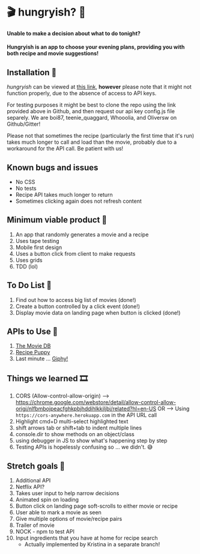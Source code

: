 # 🎬 hungryish? :hamburger:
#### Unable to make a decision about what to do tonight?
#### Hungryish is an app to choose your evening plans, providing you with both recipe and movie suggestions!

## Installation 🍿
*hungryish* can be viewed at [this link](https://fac-15.github.io/hungryish-app/), **however** please note that it might not function properly, due to the absence of access to API keys.

For testing purposes it might be best to clone the repo using the link provided above in Github, and then request our api key config.js file separely. We are boi87, teenie_quaggard, Whooolia, and Oliversw on Github/Gitter!

Please not that sometimes the recipe (particularly the first time that it's run) takes much longer to call and load than the movie, probably due to a workaround for the API call. Be patient with us!

## Known bugs and issues
- No CSS 
- No tests 
- Recipe API takes much longer to return 
- Sometimes clicking again does not refresh content 

## Minimum viable product 🎥
1. An app that randomly generates a movie and a recipe
2. Uses tape testing
3. Mobile first design
4. Uses a button click from client to make requests
5. Uses grids
6. TDD (lol)

## To Do List 🌭
1. Find out how to access big list of movies (done!)
2. Create a button controlled by a click event (done!)
3. Display movie data on landing page when button is clicked (done!)

## APIs to Use 🍔
1. [The Movie DB](https://www.themoviedb.org/documentation/api)
2. [Recipe Puppy](http://www.recipepuppy.com/about/api/)
3. Last minute ... [Giphy!](https://developers.giphy.com/)

## Things we learned 🎞
1. CORS (Allow-control-allow-origin)
  --> https://chrome.google.com/webstore/detail/allow-control-allow-origi/nlfbmbojpeacfghkpbjhddihlkkiljbi/related?hl=en-US
  OR --> Using ```https://cors-anywhere.herokuapp.com``` in the API URL call
2. Highlight cmd+D multi-select highlighted text
3. shift arrows tab or shift+tab to indent multiple lines
4. console.dir to show methods on an object/class
5. using debugger in JS to show what's happening step by step
6. Testing APIs is hopelessly confusing so ... we didn't. 😅

## Stretch goals 🥐
1. Additional API
2. Netflix API?
3. Takes user input to help narrow decisions
4. Animated spin on loading
5. Button click on landing page soft-scrolls to either movie or recipe
6. User able to mark a movie as seen
7. Give multiple options of movie/recipe pairs
8. Trailer of movie
9. NOCK - npm to test API
10. Input ingredients that you have at home for recipe search
     - Actually implemented by Kristina in a separate branch! 
